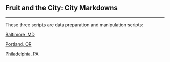 ## Fruit and the City: City Markdowns

---
These three scripts are data preparation and manipulation scripts:

[Baltimore, MD](baltimore_markdown1.html)

[Portland, OR](portland_markdown1.html)

[Philadelphia, PA](philadelphia_markdown1.html)
